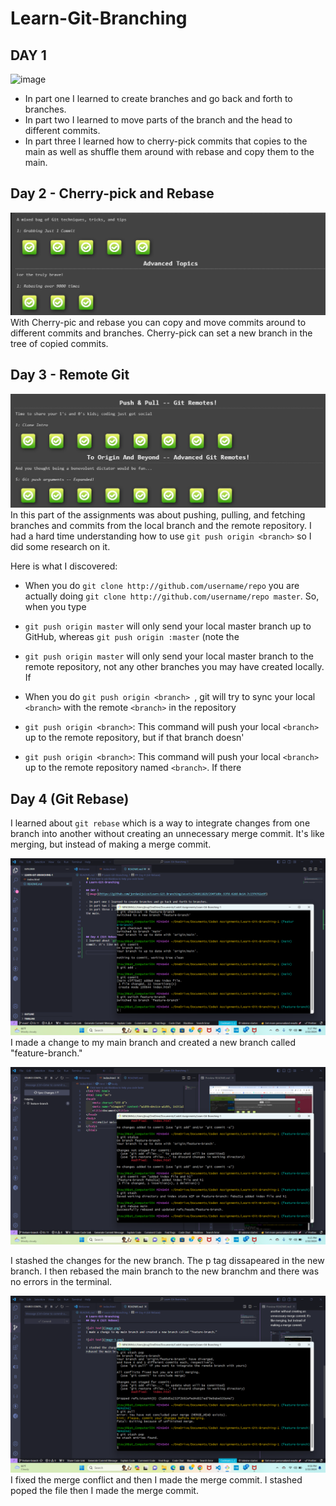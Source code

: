 # Learn-Git-Branching

## DAY 1

![image](https://github.com/jordan2juice/Learn-Git-Branching/assets/146011829/294f1d0c-93fd-42dd-8e14-7c15f4762e9f)

- In part one I learned to create branches and go back and forth to branches.
- In part two I learned to move parts of the branch and the head to different commits.
- In part three I learned how to cherry-pick commits that copies to the main as well as shuffle them around with rebase and copy them to the main.

## Day 2 - Cherry-pick and Rebase

![alt text](image-3.png)
With Cherry-pic and rebase you can copy and move commits around to different commits and branches. Cherry-pick can set a new branch in the tree of copied commits.

## Day 3 - Remote Git

![alt text](image-4.png)
In this part of the assignments was about pushing, pulling, and fetching branches and commits from the local branch and the remote repository.
I had a hard time understanding how to use `git push origin <branch>` so I did some research on it.

Here is what I discovered:

- When you do `git clone http://github.com/username/repo` you are actually doing `git clone http://github.com/username/repo master`. So, when you type

- `git push origin master` will only send your local master branch up to GitHub, whereas `git push origin :master` (note the
- `git push origin master` will only send your local master branch to the remote repository, not any other branches you may have created locally. If
- When you do `git push origin <branch> `, git will try to sync your local `<branch>` with the remote `<branch>` in the repository
- `git push origin <branch>`: This command will push your local `<branch>` up to the remote repository, but if that branch doesn'
- `git push origin <branch>`: This command will push your local `<branch>` up to the remote repository named `<branch>`. If there

## Day 4 (Git Rebase)

I learned about `git rebase` which is a way to integrate changes from one branch into another without creating an unnecessary merge commit. It's like merging, but instead of making a merge commit.

![alt text](image.png)
I made a change to my main branch and created a new branch called "feature-branch."

![alt text](image-1.png)

I stashed the changes for the new branch. The p tag dissapeared in the new branch. I then rebased the main branch to the new branchm and there was no errors in the terminal.

![alt text](image-2.png)
I fixed the merge conflict and then I made the merge commit. I stashed poped the file then I made the merge commit.
